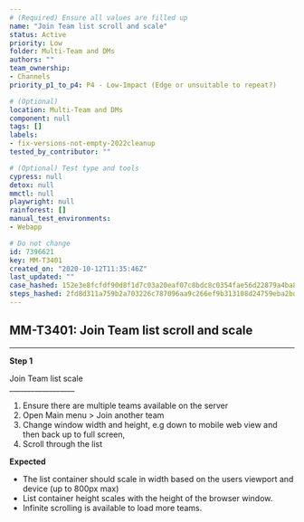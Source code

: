 ```yaml
---
# (Required) Ensure all values are filled up
name: "Join Team list scroll and scale"
status: Active
priority: Low
folder: Multi-Team and DMs
authors: ""
team_ownership: 
- Channels
priority_p1_to_p4: P4 - Low-Impact (Edge or unsuitable to repeat?)

# (Optional)
location: Multi-Team and DMs
component: null
tags: []
labels: 
- fix-versions-not-empty-2022cleanup
tested_by_contributor: ""

# (Optional) Test type and tools
cypress: null
detox: null
mmctl: null
playwright: null
rainforest: []
manual_test_environments:
- Webapp

# Do not change
id: 7396621
key: MM-T3401
created_on: "2020-10-12T11:35:46Z"
last_updated: ""
case_hashed: 152e3e8fcfdf90d8f1d7c03a20eaf07c8bdc8c0354fae56d22879a4ba88de0ff9c65d6e22c00957a75d2c12780f37edf
steps_hashed: 2fd8d311a759b2a703226c787096aa9c266ef9b313108d24759eba2bd2f89feda5984325d1fb5d05c63786584dcd73f8
---
```


<!-- (Auto-generated) Based on frontmatter's "key" and "name" -->

## MM-T3401: Join Team list scroll and scale

---

**Step 1**

Join Team list scale\
\_\_\_\_\_\_\_\_\_\_\_\_\_\_\_\_\_\_

1. Ensure there are multiple teams available on the server
2. Open Main menu > Join another team
3. Change window width and height, e.g down to mobile web view and then back up to full screen,
4. Scroll through the list

**Expected**

- The list container should scale in width based on the users viewport and device (up to 800px max)
- List container height scales with the height of the browser window.
- Infinite scrolling is available to load more teams.
